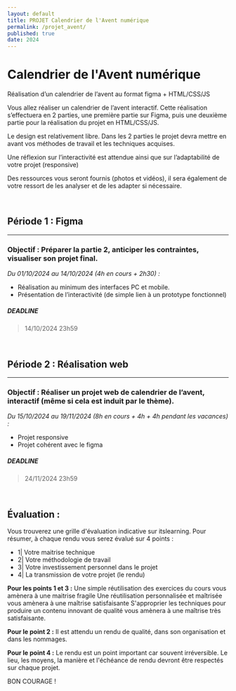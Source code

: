 ```yaml
---
layout: default
title: PROJET Calendrier de l'Avent numérique
permalink: /projet_avent/
published: true
date: 2024
---
```


# Calendrier de l'Avent numérique
Réalisation d’un calendrier de l’avent au format figma + HTML/CSS/JS <br>

Vous allez réaliser un calendrier de l’avent interactif. Cette réalisation s’effectuera en 2 parties, une première partie sur Figma, puis une deuxième partie pour la réalisation du projet en HTML/CSS/JS.

Le design est relativement libre. Dans les 2 parties le projet devra mettre en avant vos méthodes de travail et les techniques acquises.  

Une réflexion sur l’interactivité est attendue ainsi que sur l’adaptabilité de votre projet (responsive) 

Des ressources vous seront fournis (photos et vidéos), il sera également de votre ressort de les analyser et de les adapter si nécessaire. 

<br>

## Période 1 : Figma 
---
### Objectif : Préparer la partie 2, anticiper les contraintes, visualiser son projet final.

*Du 01/10/2024 au 14/10/2024 (4h en cours + 2h30) :*
- Réalisation au minimum des interfaces PC et mobile. 
- Présentation de l’interactivité (de simple lien à un prototype fonctionnel) 

##### DEADLINE
> 14/10/2024 23h59

<br>

## Période 2 : Réalisation web 
---
### Objectif : Réaliser un projet web de calendrier de l’avent, interactif (même si cela est induit par le thème). 

*Du 15/10/2024 au 19/11/2024 (8h en cours + 4h + 4h pendant les vacances) :*
- Projet responsive 
- Projet cohérent avec le figma 

##### DEADLINE
> 24/11/2024 23h59 

<br>

## Évaluation :
Vous trouverez une grille d'évaluation indicative sur itslearning.
Pour résumer, à chaque rendu vous serez évalué sur 4 points :
- 1| Votre maitrise technique
- 2| Votre méthodologie de travail
- 3| Votre investissement personnel dans le projet
- 4| La transmission de votre projet (le rendu)

**Pour les points 1 et 3 :**
Une simple réutilisation des exercices du cours vous amènera à une maitrise fragile
Une réutilisation personnalisée et maîtrisée vous amènera à une maîtrise satisfaisante
S'approprier les techniques pour produire un contenu innovant de qualité vous amènera à une maîtrise très satisfaisante.

**Pour le point 2 :**
Il est attendu un rendu de qualité, dans son organisation et dans les nommages.

**Pour le point 4 :**
Le rendu est un point important car souvent irréversible. Le lieu, les moyens, la manière et l'échéance de rendu devront être respectés sur chaque projet.

BON COURAGE !
